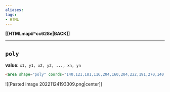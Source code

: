 ```yaml
---
aliases:
tags:
- HTML
---
```

**[[HTMLmap#^cc628e|BACK]]**

---
## `poly`
**value:** `x1, y1, x2, y2, ..., xn, yn`
```HTML
<area shape="poly" coords="140,121,181,116,204,160,204,222,191,270,140,329,85,355,58,352,37,322,40,259,103,161,128,147" href="croissant.htm">
```
![[Pasted image 20221124193309.png|center]]